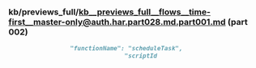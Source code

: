 ### kb/previews_full/kb__previews_full__flows__time-first__master-only@auth.har.part028.md.part001.md (part 002)

```md
                 "functionName": "scheduleTask",
                                "scriptId
```

```
